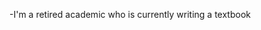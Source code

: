 -I'm a retired academic who is currently writing a textbook

<!---
mikewxyz/mikewxyz is a ✨ special ✨ repository because its `README.md` (this file) appears on your GitHub profile.
You can click the Preview link to take a look at your changes.
--->
